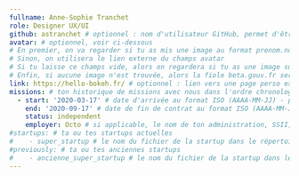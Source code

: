 ```yaml
---
fullname: Anne-Sophie Tranchet
role: Designer UX/UI
github: astranchet # optionnel : nom d'utilisateur GitHub, permet d'être ajouté automatiquement à l'organisation GitHub betagouv
avatar: # optionnel, voir ci-dessous
# En premier, on va regarder si tu as mis une image au format prenom.nom dans /img/authors/
# Sinon, on utilisera le lien externe du champs avatar
# Si tu laisse ce champs vide, alors on regardera si tu as une image sur GitHub
# Enfin, si aucune image n'est trouvée, alors la fiole beta.gouv.fr sera utilisée sur la page communauté
link: https://hello-bokeh.fr/ # optionnel : lien vers une page perso externe.
missions: # ton historique de missions avec nous dans l'ordre chronologique. Remplis déjà la première pour commencer !
  - start: '2020-03-17' # date d'arrivée au format ISO (AAAA-MM-JJ) - pense à bien garder les '' !
    end: '2020-09-17' # date de fin de contrat au format ISO (AAAA-MM-JJ) - pense à bien garder les '' !
    status: independent
    employer: Octo # si applicable, le nom de ton administration, SSII, etc.
#startups: # ta ou tes startups actuelles
#    - super_startup # le nom du fichier de la startup dans le répertoire /content/_startups/ sans l'extension .md
#previously: # ta ou tes anciennes startups
#    - ancienne_super_startup # le nom du fichier de la startup dans le répertoire /content/_startups/ sans l'extension .md
---
```


